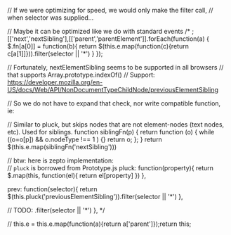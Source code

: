   // If we were optimizing for speed, we would only make the filter call,
  // when selector was supplied...


// Maybe it can be optimized like we do with standard events
/*
;[['next','nextSibling'],[['parent','parentElement']].forEach(function(a) {
  $.fn[a[0]] = function(b){
    return $(this.e.map(function(c){return c[a[1]]})).filter(selector || '*')
  }
});

// Fortunately, nextElementSibling seems to be supported in all browsers
// that supports Array.prototype.indexOf()
// Support: https://developer.mozilla.org/en-US/docs/Web/API/NonDocumentTypeChildNode/previousElementSibling

// So we do not have to expand that check, nor write compatible function, ie:

// Similar to pluck, but skips nodes that are not element-nodes (text nodes, etc). Used for siblings.
function siblingFn(p) {
  return function (o) {
   	while ((o=o[p]) && o.nodeType !== 1 ) {}
  	return o;
  };
}
return $(this.e.map(siblingFn('nextSibling')))

// btw: here is zepto implementation:     
// `pluck` is borrowed from Prototype.js
pluck: function(property){
  return $.map(this, function(el){ return el[property] })
},

prev: function(selector){ return $(this.pluck('previousElementSibling')).filter(selector || '*') },



// TODO: .filter(selector || '*') },
*/

//  this.e = this.e.map(function(a){return a['parent']});return this;
